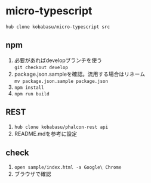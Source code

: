 # micro-typescript

```
hub clone kobabasu/micro-typescript src
```

## npm
1. 必要があればdevelopブランチを使う  
   `git checkout develop`
1. package.json.sampleを確認。流用する場合はリネーム  
   `mv package.json.sample package.json`
1. `npm install`
1. `npm run build`

## REST
1. `hub clone kobabasu/phalcon-rest api`
1. README.mdを参考に設定

## check
1. `open sample/index.html -a Google\ Chrome`
1. ブラウザで確認
